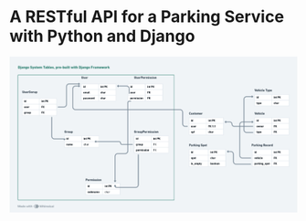 # A RESTful API for a Parking Service with Python and Django

![Parking Service ERM (1).png](/assets/Parking%20Service%20ERM%20(1).png "Entity Relantionship Modeling of the Parking Service")